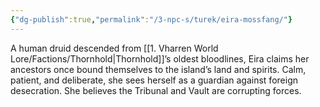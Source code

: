 ```yaml
---
{"dg-publish":true,"permalink":"/3-npc-s/turek/eira-mossfang/"}
---
```



A human druid descended from [[1. Vharren World Lore/Factions/Thornhold\|Thornhold]]’s oldest bloodlines, Eira claims her ancestors once bound themselves to the island’s land and spirits. Calm, patient, and deliberate, she sees herself as a guardian against foreign desecration. She believes the Tribunal and Vault are corrupting forces.